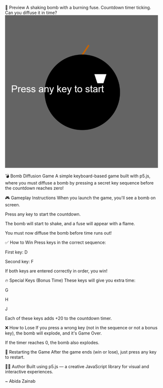 📸 Preview
A shaking bomb with a burning fuse. Countdown timer ticking. Can you diffuse it in time?
![Bomb Game Screenshot](bomb.png)

💣 Bomb Diffusion Game
A simple keyboard-based game built with p5.js, where you must diffuse a bomb by pressing a secret key sequence before the countdown reaches zero!

🎮 Gameplay Instructions
When you launch the game, you'll see a bomb on screen.

Press any key to start the countdown.

The bomb will start to shake, and a fuse will appear with a flame.

You must now diffuse the bomb before time runs out!

✅ How to Win
Press keys in the correct sequence:

First key: D

Second key: F

If both keys are entered correctly in order, you win!

🔥 Special Keys (Bonus Time)
These keys will give you extra time:

G

H

J

Each of these keys adds +20 to the countdown timer.

❌ How to Lose
If you press a wrong key (not in the sequence or not a bonus key), the bomb will explode, and it's Game Over.

If the timer reaches 0, the bomb also explodes.

🔁 Restarting the Game
After the game ends (win or lose), just press any key to restart.

👩‍💻 Author
Built using p5.js — a creative JavaScript library for visual and interactive experiences.

~ Abida Zainab
